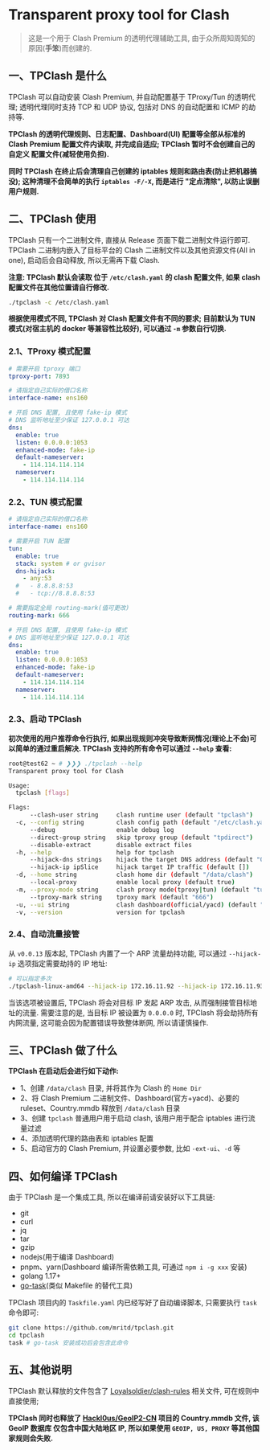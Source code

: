 # Transparent proxy tool for Clash

> 这是一个用于 Clash Premium 的透明代理辅助工具, 由于众所周知周知的原因(**手笨**)而创建的.

## 一、TPClash 是什么

TPClash 可以自动安装 Clash Premium, 并自动配置基于 TProxy/Tun 的透明代理; 透明代理同时支持 TCP 和 UDP 协议, 包括对 DNS 的自动配置和 ICMP 的劫持等.

**TPClash 的透明代理规则、日志配置、Dashboard(UI) 配置等全部从标准的 Clash Premium 配置文件内读取, 并完成自适应; TPClash 暂时不会创建自己的自定义
配置文件(减轻使用负担).**

**同时 TPClash 在终止后会清理自己创建的 iptables 规则和路由表(防止把机器搞没); 这种清理不会简单的执行 `iptables -F/-X`, 而是进行 "定点清除", 以防止误删用户规则.**

## 二、TPClash 使用

TPClash 只有一个二进制文件, 直接从 Release 页面下载二进制文件运行即可. TPClash 二进制内嵌入了目标平台的 Clash 二进制文件以及其他资源文件(All in one), 
启动后会自动释放, 所以无需再下载 Clash. 

**注意: TPClash 默认会读取 位于 `/etc/clash.yaml` 的 clash 配置文件, 如果 clash 配置文件在其他位置请自行修改.**

```sh
./tpclash -c /etc/clash.yaml
```

**根据使用模式不同, TPClash 对 Clash 配置文件有不同的要求; 目前默认为 TUN 模式(对宿主机的 docker 等兼容性比较好), 可以通过 `-m` 参数自行切换.**

### 2.1、TProxy 模式配置

```yaml
# 需要开启 tproxy 端口
tproxy-port: 7893

# 请指定自己实际的借口名称
interface-name: ens160

# 开启 DNS 配置, 且使用 fake-ip 模式
# DNS 监听地址至少保证 127.0.0.1 可达
dns:
  enable: true
  listen: 0.0.0.0:1053
  enhanced-mode: fake-ip
  default-nameserver:
    - 114.114.114.114
  nameserver:
    - 114.114.114.114
```

### 2.2、TUN 模式配置

```yaml
# 请指定自己实际的借口名称
interface-name: ens160

# 需要开启 TUN 配置
tun:
  enable: true
  stack: system # or gvisor
  dns-hijack:
    - any:53
  #   - 8.8.8.8:53
  #   - tcp://8.8.8.8:53

# 需要指定全局 routing-mark(值可更改)
routing-mark: 666

# 开启 DNS 配置, 且使用 fake-ip 模式
# DNS 监听地址至少保证 127.0.0.1 可达
dns:
  enable: true
  listen: 0.0.0.0:1053
  enhanced-mode: fake-ip
  default-nameserver:
    - 114.114.114.114
  nameserver:
    - 114.114.114.114
```

### 2.3、启动 TPClash

**初次使用的用户推荐命令行执行, 如果出现规则冲突导致断网情况(理论上不会)可以简单的通过重启解决. TPClash 支持的所有命令可以通过 `--help` 查看:**

```sh
root@test62 ~ # ❯❯❯ ./tpclash --help
Transparent proxy tool for Clash

Usage:
  tpclash [flags]

Flags:
      --clash-user string     clash runtime user (default "tpclash")
  -c, --config string         clash config path (default "/etc/clash.yaml")
      --debug                 enable debug log
      --direct-group string   skip tproxy group (default "tpdirect")
      --disable-extract       disable extract files
  -h, --help                  help for tpclash
      --hijack-dns strings    hijack the target DNS address (default "0.0.0.0/0")
      --hijack-ip ipSlice     hijack target IP traffic (default [])
  -d, --home string           clash home dir (default "/data/clash")
      --local-proxy           enable local proxy (default true)
  -m, --proxy-mode string     clash proxy mode(tproxy|tun) (default "tun")
      --tproxy-mark string    tproxy mark (default "666")
  -u, --ui string             clash dashboard(official/yacd) (default "yacd")
  -v, --version               version for tpclash
```

### 2.4、自动流量接管

从 `v0.0.13` 版本起, TPClash 内置了一个 ARP 流量劫持功能, 可以通过 `--hijack-ip` 选项指定需要劫持的 IP 地址:

```sh
# 可以指定多次
./tpclash-linux-amd64 --hijack-ip 172.16.11.92 --hijack-ip 172.16.11.93
```

当该选项被设置后, TPClash 将会对目标 IP 发起 ARP 攻击, 从而强制接管目标地址的流量. 需要注意的是, 当目标 IP 被设置为 `0.0.0.0`
时, TPClash 将会劫持所有内网流量, 这可能会因为配置错误导致整体断网, 所以请谨慎操作.

## 三、TPClash 做了什么

**TPClash 在启动后会进行如下动作:**

- 1、创建 `/data/clash` 目录, 并将其作为 Clash 的 `Home Dir`
- 2、将 Clash Premium 二进制文件、Dashboard(官方+yacd)、必要的 ruleset、Country.mmdb 释放到 `/data/clash` 目录
- 3、创建 `tpclash` 普通用户用于启动 clash, 该用户用于配合 iptables 进行流量过滤
- 4、添加透明代理的路由表和 iptables 配置
- 5、启动官方的 Clash Premium, 并设置必要参数, 比如 `-ext-ui`、`-d` 等

## 四、如何编译 TPClash

由于 TPClash 是一个集成工具, 所以在编译前请安装好以下工具链:

- git
- curl
- jq
- tar
- gzip
- nodejs(用于编译 Dashboard)
- pnpm、yarn(Dashboard 编译所需依赖工具, 可通过 `npm i -g xxx` 安装)
- golang 1.17+
- [go-task](https://github.com/go-task/task)(类似 Makefile 的替代工具)

TPClash 项目内的 `Taskfile.yaml` 内已经写好了自动编译脚本, 只需要执行 `task` 命令即可:

```sh
git clone https://github.com/mritd/tpclash.git
cd tpclash
task # go-task 安装成功后会包含此命令
```

## 五、其他说明

TPClash 默认释放的文件包含了 [Loyalsoldier/clash-rules](https://github.com/Loyalsoldier/clash-rules) 相关文件, 可在规则中直接使用;

**TPClash 同时也释放了 [Hackl0us/GeoIP2-CN](https://github.com/Hackl0us/GeoIP2-CN) 项目的 Country.mmdb 文件, 该 GeoIP 数据库
仅包含中国大陆地区 IP, 所以如果使用 `GEOIP, US, PROXY` 等其他国家规则会失败.**
